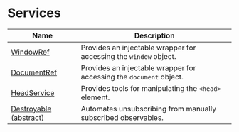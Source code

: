 # Services

| Name | Description |
| ---  | ---         |
| [WindowRef](CoreModule/WindowRef.html) | Provides an injectable wrapper for accessing the `window` object. |
| [DocumentRef](CoreModule/DocumentRef.html) | Provides an injectable wrapper for accessing the `document` object. |
| [HeadService](CoreModule/HeadService.html) | Provides tools for manipulating the `<head>` element. |
| [Destroyable (abstract)](CoreModule/Destroyable-(abstract).html) | Automates unsubscribing from manually subscribed observables. |
